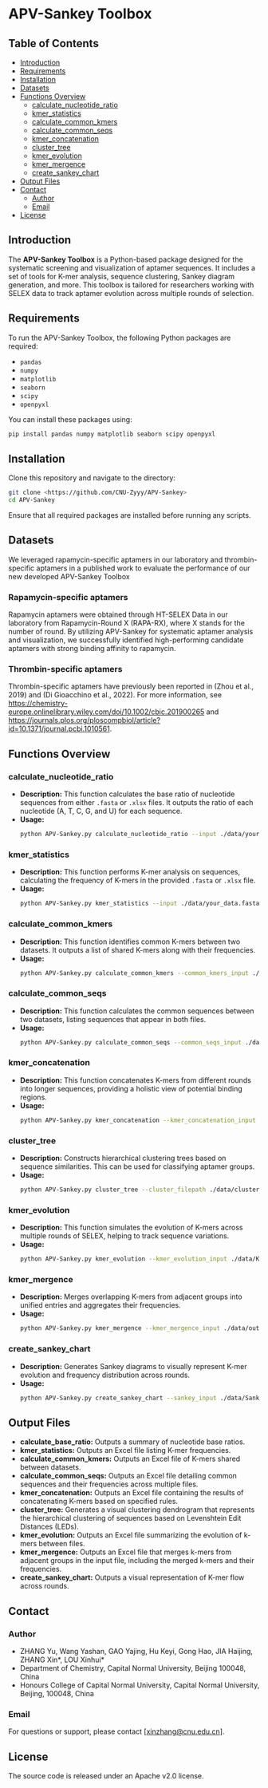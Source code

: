 
# APV-Sankey Toolbox

## Table of Contents
- [Introduction](#introduction)
- [Requirements](#requirements)
- [Installation](#installation)
- [Datasets](#datasets)
- [Functions Overview](#functions-overview)
  - [calculate_nucleotide_ratio](#calculate_nucleotide_ratio)
  - [kmer_statistics](#kmer_statistics)
  - [calculate_common_kmers](#calculate_common_kmers)
  - [calculate_common_seqs](#calculate_common_seqs)
  - [kmer_concatenation](#kmer_concatenation)
  - [cluster_tree](#cluster_tree)
  - [kmer_evolution](#kmer_evolution)
  - [kmer_mergence](#kmer_mergence)
  - [create_sankey_chart](#create_sankey_chart)
- [Output Files](#output-files)
- [Contact](#contact)
  - [Author](#Author)
  - [Email](#Email)
- [License](#license)



## Introduction
The **APV-Sankey Toolbox** is a Python-based package designed for the systematic screening and visualization of aptamer sequences. It includes a set of tools for K-mer analysis, sequence clustering, Sankey diagram generation, and more. This toolbox is tailored for researchers working with SELEX data to track aptamer evolution across multiple rounds of selection.


## Requirements
To run the APV-Sankey Toolbox, the following Python packages are required:
- `pandas`
- `numpy`
- `matplotlib`
- `seaborn`
- `scipy`
- `openpyxl`

You can install these packages using:
```bash
pip install pandas numpy matplotlib seaborn scipy openpyxl
```


## Installation
Clone this repository and navigate to the directory:
```bash
git clone <https://github.com/CNU-Zyyy/APV-Sankey>
cd APV-Sankey
```

Ensure that all required packages are installed before running any scripts.


## Datasets
We leveraged rapamycin-specific aptamers in our laboratory and thrombin-specific aptamers in a published work to evaluate the performance of our new developed APV-Sankey Toolbox

### Rapamycin-specific aptamers
Rapamycin aptamers were obtained through HT-SELEX Data in our laboratory from Rapamycin-Round X (RAPA-RX), where X stands for the number of round. By utilizing APV-Sankey for systematic aptamer analysis and visualization, we successfully identified high-performing candidate aptamers with strong binding affinity to rapamycin.

### Thrombin-specific aptamers
Thrombin-specific aptamers have previously been reported in (Zhou et al., 2019) and (Di Gioacchino et al., 2022). For more information, see https://chemistry-europe.onlinelibrary.wiley.com/doi/10.1002/cbic.201900265 and https://journals.plos.org/ploscompbiol/article?id=10.1371/journal.pcbi.1010561.


## Functions Overview

### calculate_nucleotide_ratio
- **Description:** This function calculates the base ratio of nucleotide sequences from either `.fasta` or `.xlsx` files. It outputs the ratio of each nucleotide (A, T, C, G, and U) for each sequence.
- **Usage:**
  ```bash
  python APV-Sankey.py calculate_nucleotide_ratio --input ./data/your_data.fasta
  ```

### kmer_statistics
- **Description:** This function performs K-mer analysis on sequences, calculating the frequency of K-mers in the provided `.fasta` or `.xlsx` file.
- **Usage:**
  ```bash
  python APV-Sankey.py kmer_statistics --input ./data/your_data.fasta --output ./results/kmer_statistics.xlsx
  ```

### calculate_common_kmers
- **Description:** This function identifies common K-mers between two datasets. It outputs a list of shared K-mers along with their frequencies.
- **Usage:**
  ```bash
  python APV-Sankey.py calculate_common_kmers --common_kmers_input ./data/Kmer_data1.xlsx ./data/Kmer_data2.xlsx --common_kmers_output ./results/calculate_common_kmers.xlsx
  ```

### calculate_common_seqs
- **Description:** This function calculates the common sequences between two datasets, listing sequences that appear in both files.
- **Usage:**
  ```bash
  python APV-Sankey.py calculate_common_seqs --common_seqs_input ./data/your_data1.xlsx ./data/your_data2.xlsx --common_seqs_output ./results/calculate_common_seqs.xlsx
  ```

### kmer_concatenation
- **Description:** This function concatenates K-mers from different rounds into longer sequences, providing a holistic view of potential binding regions.
- **Usage:**
  ```bash
  python APV-Sankey.py kmer_concatenation --kmer_concatenation_input ./data/Kmer_data.xlsx --kmer_concatenation_output ./results/kmer_concatenation.xlsx
  ```

### cluster_tree
- **Description:** Constructs hierarchical clustering trees based on sequence similarities. This can be used for classifying aptamer groups.
- **Usage:**
  ```bash
  python APV-Sankey.py cluster_tree --cluster_filepath ./data/cluster_data.xlsx
  ```

### kmer_evolution
- **Description:** This function simulates the evolution of K-mers across multiple rounds of SELEX, helping to track sequence variations.
- **Usage:**
  ```bash
  python APV-Sankey.py kmer_evolution --kmer_evolution_input ./data/Kmer_data1.xlsx ./data/Kmer_data2.xlsx --kmer_evolution_output ./results/kmer_evolution.xlsx
  ```

### kmer_mergence
- **Description:** Merges overlapping K-mers from adjacent groups into unified entries and aggregates their frequencies.
- **Usage:**
  ```bash
  python APV-Sankey.py kmer_mergence --kmer_mergence_input ./data/outputs/kmer_evolution.xlsx --kmer_mergence_output ./results/kmer_mergence.xlsx
  ```

### create_sankey_chart
- **Description:** Generates Sankey diagrams to visually represent K-mer evolution and frequency distribution across rounds.
- **Usage:**
  ```bash
  python APV-Sankey.py create_sankey_chart --sankey_input ./data/Sankey.xlsx
  ```


## Output Files
- **calculate_base_ratio:** Outputs a summary of nucleotide base ratios.
- **kmer_statistics:** Outputs an Excel file listing K-mer frequencies.
- **calculate_common_kmers:** Outputs an Excel file of K-mers shared between datasets.
- **calculate_common_seqs:** Outputs an Excel file detailing common sequences and their frequencies across multiple files.
- **kmer_concatenation:** Outputs an Excel file containing the results of concatenating K-mers based on specified rules.
- **cluster_tree:** Generates a visual clustering dendrogram that represents the hierarchical clustering of sequences based on Levenshtein Edit Distances (LEDs).
- **kmer_evolution:** Outputs an Excel file summarizing the evolution of k-mers between files.
- **kmer_mergence:** Outputs an Excel file that merges k-mers from adjacent groups in the input file, including the merged k-mers and their frequencies.
- **create_sankey_chart:** Outputs a visual representation of K-mer flow across rounds.


## Contact

### Author
* ZHANG Yu, Wang Yashan, GAO Yajing, Hu Keyi, Gong Hao, JIA Haijing, ZHANG Xin*, LOU Xinhui*
* Department of Chemistry, Capital Normal University, Beijing 100048, China
* Honours College of Capital Normal University, Capital Normal University, Beijing, 100048, China

### Email
For questions or support, please contact [xinzhang@cnu.edu.cn].


## License
The source code is released under an Apache v2.0 license.